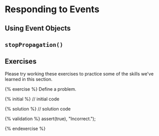 # Responding to Events

## Using Event Objects

## `stopPropagation()`

## Exercises
Please try working these exercises to practice some of the skills we've learned in this section.


{% exercise %}
Define a problem.

{% initial %}
// initial code 

{% solution %}
// solution code

{% validation %}
assert(true), "Incorrect.");

{% endexercise %}